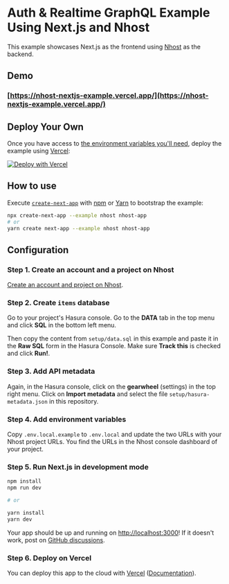 # Auth & Realtime GraphQL Example Using Next.js and Nhost

This example showcases Next.js as the frontend using [Nhost](https://nhost.io/) as the backend.

## Demo

### [https://nhost-nextjs-example.vercel.app/](https://nhost-nextjs-example.vercel.app/)

## Deploy Your Own

Once you have access to [the environment variables you'll need](#step-4-set-up-environment-variables), deploy the example using [Vercel](https://vercel.com?utm_source=github&utm_medium=readme&utm_campaign=next-example):

[![Deploy with Vercel](https://vercel.com/button)](https://vercel.com/new/git/external?repository-url=https://github.com/vercel/next.js/tree/canary/examples/with-nhost-auth-realtime-graphql&project-name=with-nhost-auth-realtime-graphql&repository-name=with-nhost-auth-realtime-graphql&env=NEXT_PUBLIC_GRAPHQL_URL,NEXT_PUBLIC_BACKEND_URL&envDescription=Enter%20your%20Nhost%20project%27s%20URLs)

## How to use

Execute [`create-next-app`](https://github.com/vercel/next.js/tree/canary/packages/create-next-app) with [npm](https://docs.npmjs.com/cli/init) or [Yarn](https://yarnpkg.com/lang/en/docs/cli/create/) to bootstrap the example:

```bash
npx create-next-app --example nhost nhost-app
# or
yarn create next-app --example nhost nhost-app
```

## Configuration

### Step 1. Create an account and a project on Nhost

[Create an account and project on Nhost](https://nhost.io).

### Step 2. Create `items` database

Go to your project's Hasura console. Go to the **DATA** tab in the top menu and click **SQL** in the bottom left menu.

Then copy the content from `setup/data.sql` in this example and paste it in the **Raw SQL** form in the Hasura Console. Make sure **Track this** is checked and click **Run!**.

### Step 3. Add API metadata

Again, in the Hasura console, click on the **gearwheel** (settings) in the top right menu. Click on **Import metadata** and select the file `setup/hasura-metadata.json` in this repository.

### Step 4. Add environment variables

Copy `.env.local.example` to `.env.local` and update the two URLs with your Nhost project URLs. You find the URLs in the Nhost console dashboard of your project.

### Step 5. Run Next.js in development mode

```bash
npm install
npm run dev

# or

yarn install
yarn dev
```

Your app should be up and running on [http://localhost:3000](http://localhost:3000)! If it doesn't work, post on [GitHub discussions](https://github.com/vercel/next.js/discussions).

### Step 6. Deploy on Vercel

You can deploy this app to the cloud with [Vercel](https://vercel.com?utm_source=github&utm_medium=readme&utm_campaign=next-example) ([Documentation](https://nextjs.org/docs/deployment)).
